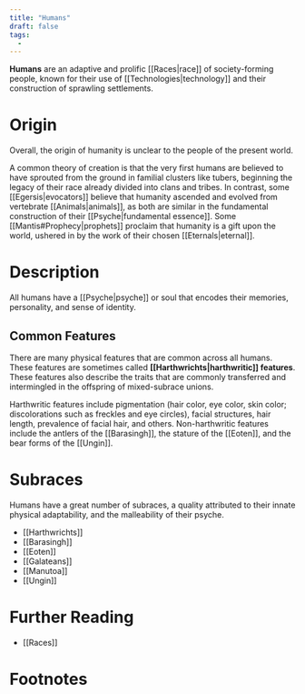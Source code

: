 ```yaml
---
title: "Humans"
draft: false
tags:
  - 
---
```


**Humans** are an adaptive and prolific [[Races|race]] of society-forming people, known for their use of [[Technologies|technology]] and their construction of sprawling settlements. 

# Origin
Overall, the origin of humanity is unclear to the people of the present world. 

A common theory of creation is that the very first humans are believed to have sprouted from the ground in familial clusters like tubers, beginning the legacy of their race already divided into clans and tribes. In contrast, some [[Egersis|evocators]] believe that humanity ascended and evolved from vertebrate [[Animals|animals]], as both are similar in the fundamental construction of their [[Psyche|fundamental essence]]. Some [[Mantis#Prophecy|prophets]] proclaim that humanity is a gift upon the world, ushered in by the work of their chosen [[Eternals|eternal]].

# Description
All humans have a [[Psyche|psyche]] or soul that encodes their memories, personality, and sense of identity.

## Common Features
There are many physical features that are common across all humans. These features are sometimes called **[[Harthwrichts|harthwritic]] features**. These features also describe the traits that are commonly transferred and intermingled in the offspring of mixed-subrace unions. 

Harthwritic features include pigmentation (hair color, eye color, skin color; discolorations such as freckles and eye circles), facial structures, hair length, prevalence of facial hair, and others. Non-harthwritic features include the antlers of the [[Barasingh]], the stature of the [[Eoten]], and the bear forms of the [[Ungin]].

# Subraces
Humans have a great number of subraces, a quality attributed to their innate physical adaptability, and the malleability of their psyche.

- [[Harthwrichts]]
- [[Barasingh]]
- [[Eoten]]
- [[Galateans]]
- [[Manutoa]]
- [[Ungin]]

# Further Reading
- [[Races]]

# Footnotes
